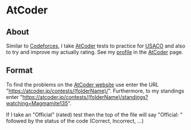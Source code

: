 # AtCoder

## About
Similar to [Codeforces](https://github.com/asubramanian08/Codeforces), I take [AtCoder](https://atcoder.jp) tests to practice for [USACO](https://github.com/asubramanian08/USACO) and also to try and improve my actually rating. See my [profile](https://atcoder.jp/users/magmamite135) in the [AtCoder](https://atcoder.jp) page.

## Format
To find the problems on the [AtCoder website](https://atcoder.jp) use enter the URL "https://atcoder.jp/contests/(folderName)/". Furthermore, to my standings enter "https://atcoder.jp/contests/(folderName)/standings?watching=Magmamite135".

If I take an "Official" (rated) test then the top of the file will say "Official: " followed by the status of the code (Correct, Incorrect, ...)
